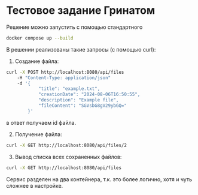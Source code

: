 # Тестовое задание Гринатом
Решение можно запустить с помощью стандартного
```sh
docker compose up --build
```
В решении реализованы такие запросы (с помощью curl):

1) Cоздание файла:
```sh
curl -X POST http://localhost:8080/api/files 
    -H "Content-Type: application/json" 
    -d '{
            "title": "example.txt",
            "creationDate": "2024-08-06T16:50:55",
            "description": "Example file",
            "fileContent": "SGVsbG8gV29ybGQ="
        }'
```
в ответ получаем id файла.

2) Получение файла:
```sh
curl -X GET http://localhost:8080/api/files/2
```

3) Вывод списка всех сохраненных файлов:
```sh
curl -X GET http://localhost:8080/api/files
```
Сервис разделен на два контейнера, т.к. это более логично, хотя и чуть сложнее в настройке.